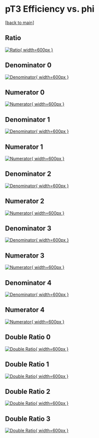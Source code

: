 # pT3 Efficiency vs. phi

[[back to main](./)]



## Ratio

[![Ratio](../mtv/var/pT3_loweta_13_1_eff_phi.png){ width=600px }](../mtv/var/pT3_loweta_13_1_eff_phi.pdf)

## Denominator 0

[![Denominator](../mtv/den/pT3_loweta_13_1_eff_phi_den0.png){ width=600px }](../mtv/den/pT3_loweta_13_1_eff_phi_den0.pdf)

## Numerator 0

[![Numerator](../mtv/num/pT3_loweta_13_1_eff_phi_num0.png){ width=600px }](../mtv/num/pT3_loweta_13_1_eff_phi_num0.pdf)

## Denominator 1

[![Denominator](../mtv/den/pT3_loweta_13_1_eff_phi_den1.png){ width=600px }](../mtv/den/pT3_loweta_13_1_eff_phi_den1.pdf)

## Numerator 1

[![Numerator](../mtv/num/pT3_loweta_13_1_eff_phi_num1.png){ width=600px }](../mtv/num/pT3_loweta_13_1_eff_phi_num1.pdf)

## Denominator 2

[![Denominator](../mtv/den/pT3_loweta_13_1_eff_phi_den2.png){ width=600px }](../mtv/den/pT3_loweta_13_1_eff_phi_den2.pdf)

## Numerator 2

[![Numerator](../mtv/num/pT3_loweta_13_1_eff_phi_num2.png){ width=600px }](../mtv/num/pT3_loweta_13_1_eff_phi_num2.pdf)

## Denominator 3

[![Denominator](../mtv/den/pT3_loweta_13_1_eff_phi_den3.png){ width=600px }](../mtv/den/pT3_loweta_13_1_eff_phi_den3.pdf)

## Numerator 3

[![Numerator](../mtv/num/pT3_loweta_13_1_eff_phi_num3.png){ width=600px }](../mtv/num/pT3_loweta_13_1_eff_phi_num3.pdf)

## Denominator 4

[![Denominator](../mtv/den/pT3_loweta_13_1_eff_phi_den4.png){ width=600px }](../mtv/den/pT3_loweta_13_1_eff_phi_den4.pdf)

## Numerator 4

[![Numerator](../mtv/num/pT3_loweta_13_1_eff_phi_num4.png){ width=600px }](../mtv/num/pT3_loweta_13_1_eff_phi_num4.pdf)

## Double Ratio 0

[![Double Ratio](../mtv/ratio/pT3_loweta_13_1_eff_phi_ratio0.png){ width=600px }](../mtv/ratio/pT3_loweta_13_1_eff_phi_ratio0.pdf)

## Double Ratio 1

[![Double Ratio](../mtv/ratio/pT3_loweta_13_1_eff_phi_ratio1.png){ width=600px }](../mtv/ratio/pT3_loweta_13_1_eff_phi_ratio1.pdf)

## Double Ratio 2

[![Double Ratio](../mtv/ratio/pT3_loweta_13_1_eff_phi_ratio2.png){ width=600px }](../mtv/ratio/pT3_loweta_13_1_eff_phi_ratio2.pdf)

## Double Ratio 3

[![Double Ratio](../mtv/ratio/pT3_loweta_13_1_eff_phi_ratio3.png){ width=600px }](../mtv/ratio/pT3_loweta_13_1_eff_phi_ratio3.pdf)

